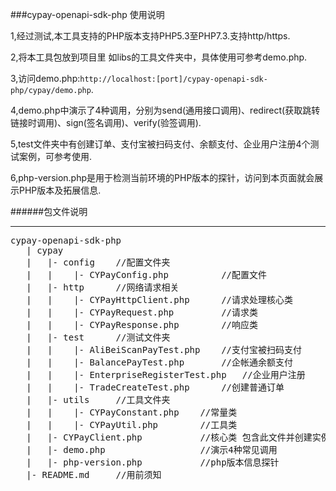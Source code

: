 ###cypay-openapi-sdk-php 使用说明

1,经过测试,本工具支持的PHP版本支持PHP5.3至PHP7.3.支持http/https.

2,将本工具包放到项目里 如libs的工具文件夹中，具体使用可参考demo.php.

3,访问demo.php:`http://localhost:[port]/cypay-openapi-sdk-php/cypay/demo.php`.

4,demo.php中演示了4种调用，分别为send(通用接口调用)、redirect(获取跳转链接时调用)、sign(签名调用)、verify(验签调用).

5,test文件夹中有创建订单、支付宝被扫码支付、余额支付、企业用户注册4个测试案例，可参考使用.

6,php-version.php是用于检测当前环境的PHP版本的探针，访问到本页面就会展示PHP版本及拓展信息.

######包文件说明

***
<pre>
cypay-openapi-sdk-php
   | cypay
   |   |- config    //配置文件夹
   |   |    |- CYPayConfig.php          //配置文件
   |   |- http      //网络请求相关
   |   |    |- CYPayHttpClient.php      //请求处理核心类
   |   |    |- CYPayRequest.php         //请求类
   |   |    |- CYPayResponse.php        //响应类
   |   |- test      //测试文件夹
   |   |    |- AliBeiScanPayTest.php    //支付宝被扫码支付
   |   |    |- BalancePayTest.php       //企帐通余额支付
   |   |    |- EnterpriseRegisterTest.php   //企业用户注册
   |   |    |- TradeCreateTest.php      //创建普通订单
   |   |- utils     //工具文件夹
   |   |    |- CYPayConstant.php    //常量类
   |   |    |- CYPayUtil.php        //工具类
   |   |- CYPayClient.php           //核心类 包含此文件并创建实例 即可调用该类中的方法
   |   |- demo.php                  //演示4种常见调用
   |   |- php-version.php           //php版本信息探针
   |- README.md     //用前须知
</pre>
